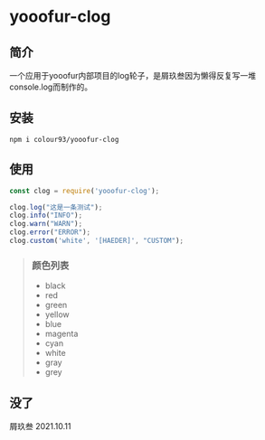 # yooofur-clog

## 简介

一个应用于yooofur内部项目的log轮子，是屑玖叁因为懒得反复写一堆console.log而制作的。

## 安装

````
npm i colour93/yooofur-clog
````

## 使用

````javascript
const clog = require('yooofur-clog');

clog.log("这是一条测试");
clog.info("INFO");
clog.warn("WARN");
clog.error("ERROR");
clog.custom('white', '[HAEDER]', "CUSTOM");
````

> ### 颜色列表
>
> - black
> - red
> - green
> - yellow
> - blue
> - magenta
> - cyan
> - white
> - gray
> - grey

## 没了

屑玖叁 2021.10.11